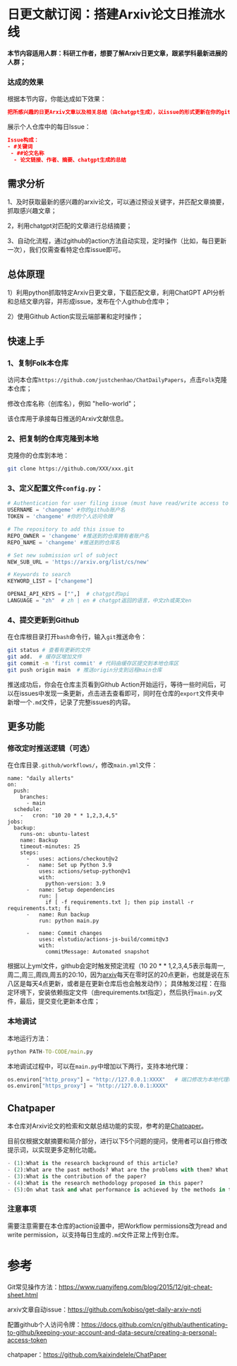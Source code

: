 # 日更文献订阅：搭建Arxiv论文日推流水线

**本节内容适用人群：科研工作者，想要了解Arxiv日更文章，跟紧学科最新进展的人群；**

### 达成的效果

根据本节内容，你能达成如下效果：

```json
把所感兴趣的日更Arxiv文章以及相关总结（由chatgpt生成），以issue的形式更新在你的github个人仓库中，仅需浏览每日issue，即可了解每日科研进展，无需人工检索，无需本地化部署。
```

展示个人仓库中的每日Issue：

```json
Issue构成：
- #关键词
 - ##论文名称
  - 论文链接、作者、摘要、chatgpt生成的总结
```



## 需求分析

1、及时获取最新的感兴趣的arxiv论文，可以通过预设关键字，并匹配文章摘要，抓取感兴趣文章；

2，利用chatgpt对匹配的文章进行总结摘要；

3、自动化流程，通过github的action方法自动实现，定时操作（比如，每日更新一次），我们仅需查看特定仓库issue即可。

## 总体原理

1）利用python抓取特定Arxiv日更文章，下载匹配文章，利用ChatGPT API分析和总结文章内容，并形成issue，发布在个人github仓库中；

2）使用Github Action实现云端部署和定时操作；

## 快速上手

### 1、复制Folk本仓库

访问本仓库`https://github.com/justchenhao/ChatDailyPapers`，点击`Folk`克隆本仓库；

修改仓库名称（创库名），例如 "hello-world"；

该仓库用于承接每日推送的Arxiv文献信息。

### 2、把复制的仓库克隆到本地

克隆你的仓库到本地：

```bash
git clone https://github.com/XXX/xxx.git
```

### 3、定义配置文件`config.py`：

```python
# Authentication for user filing issue (must have read/write access to repository to add issue to)
USERNAME = 'changeme' #你的github账户名
TOKEN = 'changeme' #你的个人访问令牌

# The repository to add this issue to
REPO_OWNER = 'changeme' #推送到的仓库拥有者账户名
REPO_NAME = 'changeme' #推送到的仓库名

# Set new submission url of subject
NEW_SUB_URL = 'https://arxiv.org/list/cs/new'

# Keywords to search
KEYWORD_LIST = ["changeme"]

OPENAI_API_KEYS = ["",]  # chatgpt的api
LANGUAGE = "zh"  # zh | en # chatgpt返回的语言，中文zh或英文en
```

### 4、提交更新到Github

在仓库根目录打开`bash`命令行，输入`git`推送命令：

```bash
git status # 查看有更新的文件
git add.  # 缓存区增加文件
git commit -m 'first commit' # 代码由缓存区提交到本地仓库区
git push origin main  # 推送origin分支到远程main仓库
```

推送成功后，你会在仓库主页看到Github Action开始运行，等待一些时间后，可以在issues中发现一条更新，点击进去查看即可，同时在仓库的`export`文件夹中新增一个`.md`文件，记录了完整issues的内容。

## 更多功能

### 修改定时推送逻辑（可选）

在仓库目录`.github/workflows/`，修改`main.yml`文件：

```
name: "daily allerts"
on:
  push:
    branches:
      - main
  schedule:
    -   cron: "10 20 * * 1,2,3,4,5"
jobs:
  backup:
    runs-on: ubuntu-latest
    name: Backup
    timeout-minutes: 25
    steps:
      -   uses: actions/checkout@v2
      -   name: Set up Python 3.9
          uses: actions/setup-python@v1
          with:
            python-version: 3.9
      -   name: Setup dependencies
          run: |
            if [ -f requirements.txt ]; then pip install -r requirements.txt; fi
      -   name: Run backup
          run: python main.py

      -   name: Commit changes
          uses: elstudio/actions-js-build/commit@v3
          with:
            commitMessage: Automated snapshot
```

根据以上yml文件，github会定时触发预定流程（10 20 * * 1,2,3,4,5表示每周一,周二,周三,周四,周五的20:10，因为[arxiv](https://arxiv.org/help/submit)每天在零时区的20点更新，也就是说在东八区是每天4点更新，或者是在更新仓库后也会触发动作）； 具体触发过程：在指定环境下，安装依赖指定文件（由requirements.txt指定），然后执行`main.py`文件，最后，提交变化更新本仓库；

### 本地调试

本地运行方法：

```cmd
python PATH-TO-CODE/main.py
```

本地调试过程中，可以在`main.py`中增加以下两行，支持本地代理：

```python
os.environ["http_proxy"] = "http://127.0.0.1:XXXX"   # 端口修改为本地代理端口
os.environ["https_proxy"] = "http://127.0.0.1:XXXX"
```



## Chatpaper

本仓库对Arxiv论文的检索和文献总结功能的实现，参考的是[Chatpaper](https://github.com/kaixindelele/ChatPaper)。

目前仅根据文献摘要和简介部分，进行以下5个问题的提问，使用者可以自行修改提示词，以实现更多定制化功能。

```python
- (1):What is the research background of this article?
- (2):What are the past methods? What are the problems with them? What difference is the proposed approach from existing methods? How does the proposed method address the mentioned problems? Is the proposed approach well-motivated? 
- (3):What is the contribution of the paper?
- (4):What is the research methodology proposed in this paper?
- (5):On what task and what performance is achieved by the methods in this paper? Can the performance support their goals?
```



### 注意事项

需要注意需要在本仓库的action设置中，把Workflow permissions改为read and write permission，以支持每日生成的`.md`文件正常上传到仓库。

# 参考

Git常见操作方法：https://www.ruanyifeng.com/blog/2015/12/git-cheat-sheet.html

arxiv文章自动issue：https://github.com/kobiso/get-daily-arxiv-noti

配置github个人访问令牌：https://docs.github.com/cn/github/authenticating-to-github/keeping-your-account-and-data-secure/creating-a-personal-access-token

chatpaper：https://github.com/kaixindelele/ChatPaper

